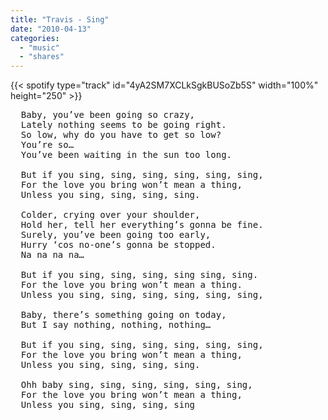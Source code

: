 ```yaml
---
title: "Travis - Sing"
date: "2010-04-13"
categories:
  - "music"
  - "shares"
---
```


{{< spotify type="track" id="4yA2SM7XCLkSgkBUSoZb5S" width="100%" height="250" >}}

<pre>
  Baby, you’ve been going so crazy,
  Lately nothing seems to be going right.
  So low, why do you have to get so low?
  You’re so…
  You’ve been waiting in the sun too long.

  But if you sing, sing, sing, sing, sing, sing,
  For the love you bring won’t mean a thing,
  Unless you sing, sing, sing, sing.

  Colder, crying over your shoulder,
  Hold her, tell her everything’s gonna be fine.
  Surely, you’ve been going too early,
  Hurry ‘cos no-one’s gonna be stopped.
  Na na na na…

  But if you sing, sing, sing, sing sing, sing.
  For the love you bring won’t mean a thing.
  Unless you sing, sing, sing, sing, sing, sing,

  Baby, there’s something going on today,
  But I say nothing, nothing, nothing…

  But if you sing, sing, sing, sing, sing, sing,
  For the love you bring won’t mean a thing,
  Unless you sing, sing, sing, sing.

  Ohh baby sing, sing, sing, sing, sing, sing,
  For the love you bring won’t mean a thing,
  Unless you sing, sing, sing, sing
</pre>